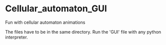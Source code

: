 # Cellular_automaton_GUI
Fun with cellular automaton animations

The files have to be in the same directory. Run the 'GUI' file with any python interpreter. 

